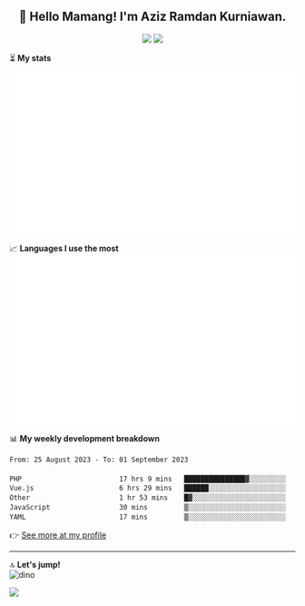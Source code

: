 <h2 align="center">👋 Hello Mamang! I'm Aziz Ramdan Kurniawan.</h2>  
<p align="center">
  <img src="https://komarev.com/ghpvc/?username=azizramdan">
  <img src="https://wakatime.com/badge/user/90056fa0-4c31-4eca-954e-2a3ac05896f9.svg">
</p>
    
⏳ **My stats**  
![](https://raw.githubusercontent.com/azizramdan/github-stats/master/generated/overview.svg#gh-dark-mode-only)

📈 **Languages I use the most**  
![](https://raw.githubusercontent.com/azizramdan/github-stats/master/generated/languages.svg#gh-dark-mode-only)

📊 **My weekly development breakdown**
<!--START_SECTION:waka-->

```txt
From: 25 August 2023 - To: 01 September 2023

PHP                        17 hrs 9 mins   ███████████████▓░░░░░░░░░   63.01 %
Vue.js                     6 hrs 29 mins   ██████░░░░░░░░░░░░░░░░░░░   23.86 %
Other                      1 hr 53 mins    █▓░░░░░░░░░░░░░░░░░░░░░░░   06.92 %
JavaScript                 30 mins         ▒░░░░░░░░░░░░░░░░░░░░░░░░   01.85 %
YAML                       17 mins         ▒░░░░░░░░░░░░░░░░░░░░░░░░   01.10 %
```

<!--END_SECTION:waka-->
👉 [See more at my profile](https://wakatime.com/@azizramdan)
***
🔝 **Let's jump!**  
![dino](https://raw.githubusercontent.com/azizramdan/azizramdan/master/dino.gif)  

![](https://hit.yhype.me/github/profile?user_id=27954794)
